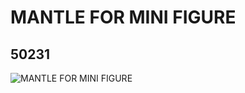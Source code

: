 # MANTLE FOR MINI FIGURE
## 50231
![MANTLE FOR MINI FIGURE](https://lc-www-live-s.legocdn.com/media/bricks/5/2/4226856.jpg)